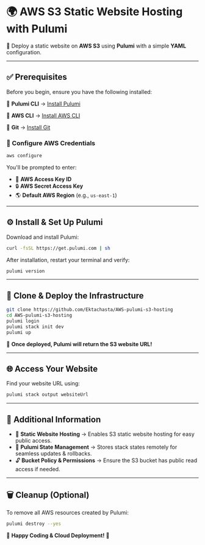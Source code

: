 # 🌍 AWS S3 Static Website Hosting with Pulumi

🚀 Deploy a static website on **AWS S3** using **Pulumi** with a simple **YAML** configuration.

---
## ✅ Prerequisites
Before you begin, ensure you have the following installed:

🔹 **Pulumi CLI** → [Install Pulumi](https://www.pulumi.com/docs/install/)

🔹 **AWS CLI** → [Install AWS CLI](https://aws.amazon.com/cli/)

🔹 **Git** → [Install Git](https://git-scm.com/)

### 🔐 Configure AWS Credentials
```sh
aws configure
```
You'll be prompted to enter:
- 🔑 **AWS Access Key ID**
- 🔒 **AWS Secret Access Key**
- 🌎 **Default AWS Region** (e.g., `us-east-1`)

---
## ⚙️ Install & Set Up Pulumi
Download and install Pulumi:
```sh
curl -fsSL https://get.pulumi.com | sh
```
After installation, restart your terminal and verify:
```sh
pulumi version
```

---
## 🚀 Clone & Deploy the Infrastructure
```sh
git clone https://github.com/Ektachasta/AWS-pulumi-s3-hosting
cd AWS-pulumi-s3-hosting
pulumi login
pulumi stack init dev
pulumi up
```
🎉 **Once deployed, Pulumi will return the S3 website URL!**

---
## 🌐 Access Your Website
Find your website URL using:
```sh
pulumi stack output websiteUrl
```

---
## 📌 Additional Information
- 🌟 **Static Website Hosting** → Enables S3 static website hosting for easy public access.
- 🔄 **Pulumi State Management** → Stores stack states remotely for seamless updates & rollbacks.
- 🔓 **Bucket Policy & Permissions** → Ensure the S3 bucket has public read access if needed.

---
## 🗑️ Cleanup (Optional)
To remove all AWS resources created by Pulumi:
```sh
pulumi destroy --yes
```

🚀 **Happy Coding & Cloud Deployment!** 🎉

